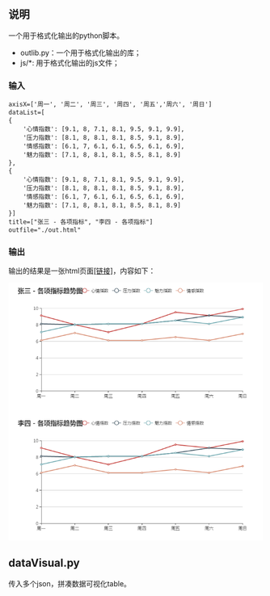 ## 说明

一个用于格式化输出的python脚本。

- outlib.py：一个用于格式化输出的库；
- js/*: 用于格式化输出的js文件；


### 输入

```
axisX=['周一', '周二', '周三', '周四', '周五','周六', '周日']
dataList=[
{
    '心情指数': [9.1, 8, 7.1, 8.1, 9.5, 9.1, 9.9],
    '压力指数': [8.1, 8, 8.1, 8.1, 8.5, 9.1, 8.9],
    '情感指数': [6.1, 7, 6.1, 6.1, 6.5, 6.1, 6.9],
    '魅力指数': [7.1, 8, 8.1, 8.1, 8.5, 8.1, 8.9]
},
{
    '心情指数': [9.1, 8, 7.1, 8.1, 9.5, 9.1, 9.9],
    '压力指数': [8.1, 8, 8.1, 8.1, 8.5, 9.1, 8.9],
    '情感指数': [6.1, 7, 6.1, 6.1, 6.5, 6.1, 6.9],
    '魅力指数': [7.1, 8, 8.1, 8.1, 8.5, 8.1, 8.9]
}]
title=["张三 - 各项指标", "李四 - 各项指标"]
outfile="./out.html"
```




### 输出

输出的结果是一张html页面[[链接]](http://www.csuldw.com/WorkUtils/show/data_visulization.html)，内容如下：


![](./data_visulization.png)



## dataVisual.py

传入多个json，拼凑数据可视化table。


